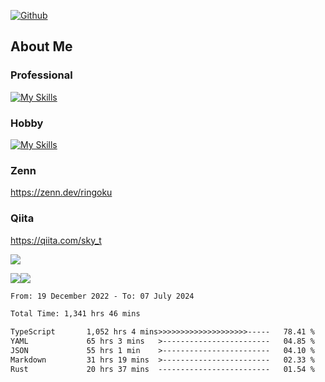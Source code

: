 [![Github](https://img.shields.io/github/followers/skyt-a?label=Follow&style=social)](https://github.com/skyt-a)

## About Me
### Professional
[![My Skills](https://skillicons.dev/icons?i=react,ts,js,nodejs,java,graphql,firebase,githubactions&theme=light)](https://skillicons.dev)
### Hobby
[![My Skills](https://skillicons.dev/icons?i=unity,rust,py&theme=light)](https://skillicons.dev)

### Zenn
https://zenn.dev/ringoku
### Qiita
https://qiita.com/sky_t


![](https://github-profile-summary-cards.vercel.app/api/cards/profile-details?username=skyt-a&theme=default)

![](https://github-profile-summary-cards.vercel.app/api/cards/repos-per-language?username=skyt-a&theme=default)![](https://github-profile-summary-cards.vercel.app/api/cards/stats?username=RinGoku&theme=default)

<!--START_SECTION:waka-->

```txt
From: 19 December 2022 - To: 07 July 2024

Total Time: 1,341 hrs 46 mins

TypeScript       1,052 hrs 4 mins>>>>>>>>>>>>>>>>>>>>-----   78.41 %
YAML             65 hrs 3 mins   >------------------------   04.85 %
JSON             55 hrs 1 min    >------------------------   04.10 %
Markdown         31 hrs 19 mins  >------------------------   02.33 %
Rust             20 hrs 37 mins  -------------------------   01.54 %
```

<!--END_SECTION:waka-->
